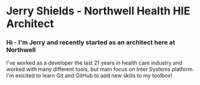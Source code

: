 # Jerry Shields - Northwell Health HIE Architect

### Hi - I'm Jerry and recently started as an architect here at Northwell

I've worked as a developer the last 21 years in health care industry and worked with many different tools, but main focus on Inter Systems platform.
I'm exicited to learn Git and GitHub to add new skills to my toolbox!